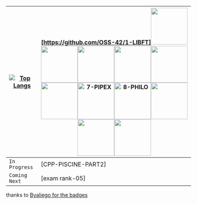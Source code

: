 |[![Top Langs](https://github-readme-stats.vercel.app/api/top-langs/?username=OSS-42)](https://github.com/OSS-42/github-readme-stats)|[https://github.com/OSS-42/1-LIBFT]<img src="https://github.com/byaliego/42-project-badges/blob/main/badges/libftm.png" width="100" height="100" /><img src="https://github.com/byaliego/42-project-badges/blob/main/badges/ft_printfm.png" width="100" height="100" /><img src="https://github.com/byaliego/42-project-badges/blob/main/badges/born2berootm.png" width="100" height="100" /><img src="https://github.com/byaliego/42-project-badges/blob/main/badges/get_next_linem.png" width="100" height="100" /><img src="https://github.com/byaliego/42-project-badges/blob/main/badges/push_swape.png" width="100" height="100" /><img src="https://github.com/byaliego/42-project-badges/blob/main/badges/so_longm.png" width="100" height="100" /><img src="https://github.com/byaliego/42-project-badges/blob/main/badges/pipexm.png" width="100" height="100" alt="7-PIPEX"/><img src="https://github.com/byaliego/42-project-badges/blob/main/badges/philosopherse.png" width="100" height="100" alt="8-PHILO"/><img src="https://github.com/byaliego/42-project-badges/blob/main/badges/minishellm.png" width="100" height="100" /><img src="https://github.com/byaliego/42-project-badges/blob/main/badges/cub3dm.png" width="100" height="100" /><img src="https://github.com/byaliego/42-project-badges/blob/main/badges/netpracticem.png" width="100" height="100" />|
|-----------------------------|-----------------------------|
|`In Progress`|[CPP-PISCINE-PART2]|
|`Coming Next`|[exam rank-05]|

thanks to [Byaliego for the badges](https://github.com/byaliego/42-project-badges)
